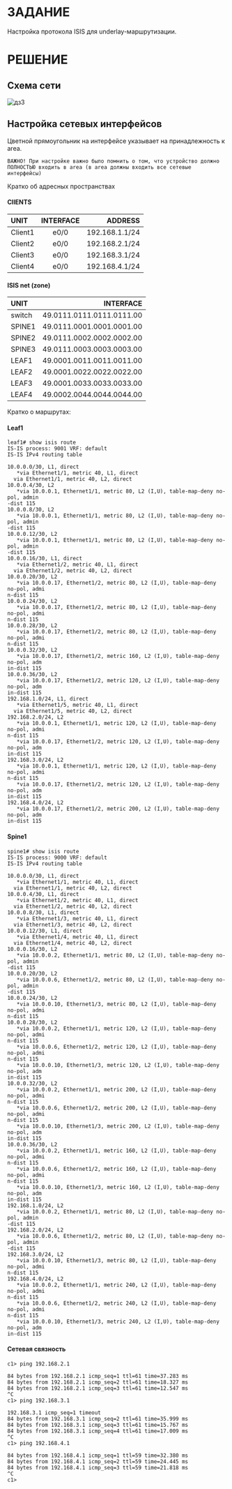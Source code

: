 # ЗАДАНИЕ
Настройка протокола ISIS для underlay-маршрутизации.
# РЕШЕНИЕ

## Схема сети

![дз3](https://user-images.githubusercontent.com/55625869/138611023-bc773f3c-b1fb-4faa-978e-024ba046a617.PNG)


## Настройка сетевых интерфейсов

Цветной прямоугольник на интерфейсе указывает на принадлежность к area.

    ВАЖНО! При настройке важно было помнить о том, что устройство должно ПОЛНОСТЬЮ входить в area (в area должны входить все сетевые интерфейсы)

Кратко об адресных пространствах

#### ClIENTS

|    UNIT        |   INTERFACE       |     ADDRESS     |
| :------------- |:-----------------:| ---------------:|
|    Client1     |      e0/0         | 192.168.1.1/24  |
|    Client2     |      e0/0         | 192.168.2.1/24  |
|    Client3     |      e0/0         | 192.168.3.1/24  |
|    Client4     |      e0/0         | 192.168.4.1/24  |

#### ISIS net (zone)

|    UNIT        |          INTERFACE        |
| :------------  | -------------------------:|
|    switch      | 49.0111.0111.0111.0111.00 |
|    SPINE1      | 49.0111.0001.0001.0001.00 |
|    SPINE2      | 49.0111.0002.0002.0002.00 |
|    SPINE3      | 49.0111.0003.0003.0003.00 |
|    LEAF1       | 49.0001.0011.0011.0011.00 |
|    LEAF2       | 49.0001.0022.0022.0022.00 |
|    LEAF3       | 49.0001.0033.0033.0033.00 |
|    LEAF4       | 49.0002.0044.0044.0044.00 |

Кратко о маршрутах:

#### Leaf1

    leaf1# show isis route
    IS-IS process: 9001 VRF: default
    IS-IS IPv4 routing table

    10.0.0.0/30, L1, direct
       *via Ethernet1/1, metric 40, L1, direct
      via Ethernet1/1, metric 40, L2, direct
    10.0.0.4/30, L2
       *via 10.0.0.1, Ethernet1/1, metric 80, L2 (I,U), table-map-deny no-pol, admin
    -dist 115
    10.0.0.8/30, L2
       *via 10.0.0.1, Ethernet1/1, metric 80, L2 (I,U), table-map-deny no-pol, admin
    -dist 115
    10.0.0.12/30, L2
       *via 10.0.0.1, Ethernet1/1, metric 80, L2 (I,U), table-map-deny no-pol, admin
    -dist 115
    10.0.0.16/30, L1, direct
       *via Ethernet1/2, metric 40, L1, direct
      via Ethernet1/2, metric 40, L2, direct
    10.0.0.20/30, L2
       *via 10.0.0.17, Ethernet1/2, metric 80, L2 (I,U), table-map-deny no-pol, admi
    n-dist 115
    10.0.0.24/30, L2
       *via 10.0.0.17, Ethernet1/2, metric 80, L2 (I,U), table-map-deny no-pol, admi
    n-dist 115
    10.0.0.28/30, L2
       *via 10.0.0.17, Ethernet1/2, metric 80, L2 (I,U), table-map-deny no-pol, admi
    n-dist 115
    10.0.0.32/30, L2
       *via 10.0.0.17, Ethernet1/2, metric 160, L2 (I,U), table-map-deny no-pol, adm
    in-dist 115
    10.0.0.36/30, L2
       *via 10.0.0.17, Ethernet1/2, metric 120, L2 (I,U), table-map-deny no-pol, adm
    in-dist 115
    192.168.1.0/24, L1, direct
       *via Ethernet1/5, metric 40, L1, direct
      via Ethernet1/5, metric 40, L2, direct
    192.168.2.0/24, L2
       *via 10.0.0.1, Ethernet1/1, metric 120, L2 (I,U), table-map-deny no-pol, admi
    n-dist 115
       *via 10.0.0.17, Ethernet1/2, metric 120, L2 (I,U), table-map-deny no-pol, adm
    in-dist 115
    192.168.3.0/24, L2
       *via 10.0.0.1, Ethernet1/1, metric 120, L2 (I,U), table-map-deny no-pol, admi
    n-dist 115
       *via 10.0.0.17, Ethernet1/2, metric 120, L2 (I,U), table-map-deny no-pol, adm
    in-dist 115
    192.168.4.0/24, L2
       *via 10.0.0.17, Ethernet1/2, metric 200, L2 (I,U), table-map-deny no-pol, adm
    in-dist 115

#### Spine1

    spine1# show isis route
    IS-IS process: 9000 VRF: default
    IS-IS IPv4 routing table

    10.0.0.0/30, L1, direct
       *via Ethernet1/1, metric 40, L1, direct
      via Ethernet1/1, metric 40, L2, direct
    10.0.0.4/30, L1, direct
       *via Ethernet1/2, metric 40, L1, direct
      via Ethernet1/2, metric 40, L2, direct
    10.0.0.8/30, L1, direct
       *via Ethernet1/3, metric 40, L1, direct
      via Ethernet1/3, metric 40, L2, direct
    10.0.0.12/30, L1, direct
       *via Ethernet1/4, metric 40, L1, direct
      via Ethernet1/4, metric 40, L2, direct
    10.0.0.16/30, L2
       *via 10.0.0.2, Ethernet1/1, metric 80, L2 (I,U), table-map-deny no-pol, admin
    -dist 115
    10.0.0.20/30, L2
       *via 10.0.0.6, Ethernet1/2, metric 80, L2 (I,U), table-map-deny no-pol, admin
    -dist 115
    10.0.0.24/30, L2
       *via 10.0.0.10, Ethernet1/3, metric 80, L2 (I,U), table-map-deny no-pol, admi
    n-dist 115
    10.0.0.28/30, L2
       *via 10.0.0.2, Ethernet1/1, metric 120, L2 (I,U), table-map-deny no-pol, admi
    n-dist 115
       *via 10.0.0.6, Ethernet1/2, metric 120, L2 (I,U), table-map-deny no-pol, admi
    n-dist 115
       *via 10.0.0.10, Ethernet1/3, metric 120, L2 (I,U), table-map-deny no-pol, adm
    in-dist 115
    10.0.0.32/30, L2
       *via 10.0.0.2, Ethernet1/1, metric 200, L2 (I,U), table-map-deny no-pol, admi
    n-dist 115
       *via 10.0.0.6, Ethernet1/2, metric 200, L2 (I,U), table-map-deny no-pol, admi
    n-dist 115
       *via 10.0.0.10, Ethernet1/3, metric 200, L2 (I,U), table-map-deny no-pol, adm
    in-dist 115
    10.0.0.36/30, L2
       *via 10.0.0.2, Ethernet1/1, metric 160, L2 (I,U), table-map-deny no-pol, admi
    n-dist 115
       *via 10.0.0.6, Ethernet1/2, metric 160, L2 (I,U), table-map-deny no-pol, admi
    n-dist 115
       *via 10.0.0.10, Ethernet1/3, metric 160, L2 (I,U), table-map-deny no-pol, adm
    in-dist 115
    192.168.1.0/24, L2
       *via 10.0.0.2, Ethernet1/1, metric 80, L2 (I,U), table-map-deny no-pol, admin
    -dist 115
    192.168.2.0/24, L2
       *via 10.0.0.6, Ethernet1/2, metric 80, L2 (I,U), table-map-deny no-pol, admin
    -dist 115
    192.168.3.0/24, L2
       *via 10.0.0.10, Ethernet1/3, metric 80, L2 (I,U), table-map-deny no-pol, admi
    n-dist 115
    192.168.4.0/24, L2
       *via 10.0.0.2, Ethernet1/1, metric 240, L2 (I,U), table-map-deny no-pol, admi
    n-dist 115
       *via 10.0.0.6, Ethernet1/2, metric 240, L2 (I,U), table-map-deny no-pol, admi
    n-dist 115
       *via 10.0.0.10, Ethernet1/3, metric 240, L2 (I,U), table-map-deny no-pol, adm
    in-dist 115

#### Сетевая связность

    c1> ping 192.168.2.1

    84 bytes from 192.168.2.1 icmp_seq=1 ttl=61 time=37.283 ms
    84 bytes from 192.168.2.1 icmp_seq=2 ttl=61 time=18.327 ms
    84 bytes from 192.168.2.1 icmp_seq=3 ttl=61 time=12.547 ms
    ^C
    c1> ping 192.168.3.1

    192.168.3.1 icmp_seq=1 timeout
    84 bytes from 192.168.3.1 icmp_seq=2 ttl=61 time=35.999 ms
    84 bytes from 192.168.3.1 icmp_seq=3 ttl=61 time=15.767 ms
    84 bytes from 192.168.3.1 icmp_seq=4 ttl=61 time=17.009 ms
    ^C
    c1> ping 192.168.4.1

    84 bytes from 192.168.4.1 icmp_seq=1 ttl=59 time=32.380 ms
    84 bytes from 192.168.4.1 icmp_seq=2 ttl=59 time=24.445 ms
    84 bytes from 192.168.4.1 icmp_seq=3 ttl=59 time=21.818 ms
    ^C
    c1>
